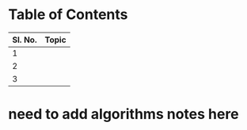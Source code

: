 # Table of Contents

| Sl. No. | Topic |
| ------- | ----- |
| 1       |       |
| 2       |       |
| 3       |       |

# need to add algorithms notes here
